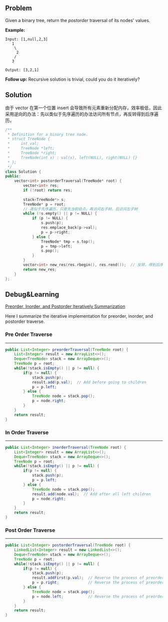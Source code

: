 ## Problem

Given a binary tree, return the *postorder* traversal of its nodes' values.

**Example:**

```
Input: [1,null,2,3]
   1
    \
     2
    /
   3

Output: [3,2,1]
```

**Follow up:** Recursive solution is trivial, could you do it iteratively?



## Solution

由于 vector 在第一个位置 insert 会导致所有元素重新分配内存，效率极低，因此采用逆向的办法：先以类似于先序遍历的办法访问所有节点，再反转得到后序遍历。

```cpp
/**
 * Definition for a binary tree node.
 * struct TreeNode {
 *     int val;
 *     TreeNode *left;
 *     TreeNode *right;
 *     TreeNode(int x) : val(x), left(NULL), right(NULL) {}
 * };
 */
class Solution {
public:
    vector<int> postorderTraversal(TreeNode* root) {
        vector<int> res;
        if (!root) return res;
        
        stack<TreeNode*> s;
        TreeNode* p = root;
        // 类似于先序遍历，只是先当前结点，再访问右子树，后访问左子树
        while (!s.empty() || p != NULL) {
            if (p != NULL) {
                s.push(p);
                res.emplace_back(p->val);
                p = p->right;
            } else {
                TreeNode* tmp = s.top();
                p = tmp->left;
                s.pop();
            }
        }
        vector<int> new_res(res.rbegin(), res.rend());  // 反转，得到后序遍历
        return new_res;
    }
};
```



## Debug&Learning

[Preorder, Inorder, and Postorder Iteratively Summarization](https://leetcode.com/problems/binary-tree-postorder-traversal/discuss/45551/Preorder-Inorder-and-Postorder-Iteratively-Summarization) 

Here I summarize the iterative implementation for preorder, inorder, and postorder traverse.

### Pre Order Traverse

------

```java
public List<Integer> preorderTraversal(TreeNode root) {
    List<Integer> result = new ArrayList<>();
    Deque<TreeNode> stack = new ArrayDeque<>();
    TreeNode p = root;
    while(!stack.isEmpty() || p != null) {
        if(p != null) {
            stack.push(p);
            result.add(p.val);  // Add before going to children
            p = p.left;
        } else {
            TreeNode node = stack.pop();
            p = node.right;   
        }
    }
    return result;
}
```



### In Order Traverse

------

```java
public List<Integer> inorderTraversal(TreeNode root) {
    List<Integer> result = new ArrayList<>();
    Deque<TreeNode> stack = new ArrayDeque<>();
    TreeNode p = root;
    while(!stack.isEmpty() || p != null) {
        if(p != null) {
            stack.push(p);
            p = p.left;
        } else {
            TreeNode node = stack.pop();
            result.add(node.val);  // Add after all left children
            p = node.right;   
        }
    }
    return result;
}
```



### Post Order Traverse

------

```java
public List<Integer> postorderTraversal(TreeNode root) {
    LinkedList<Integer> result = new LinkedList<>();
    Deque<TreeNode> stack = new ArrayDeque<>();
    TreeNode p = root;
    while(!stack.isEmpty() || p != null) {
        if(p != null) {
            stack.push(p);
            result.addFirst(p.val);  // Reverse the process of preorder
            p = p.right;             // Reverse the process of preorder
        } else {
            TreeNode node = stack.pop();
            p = node.left;           // Reverse the process of preorder
        }
    }
    return result;
}
```